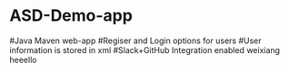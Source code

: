 # ASD-Demo-app
#Java Maven web-app
#Regiser and Login options for users
#User information is stored in xml
#Slack+GitHub Integration enabled
weixiang
heeello
